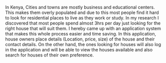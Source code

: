 In Kenya, Cities and towns are mostly business and educational centers. This makes them overly populated and due to this most people find it hard to look for residential places to live as they work or study. In my research I discovered that most people spend almost 3hrs per day just looking for the right house that will suit them.
I hereby came up with an application system that makes this whole process easier and time saving. In this application, house owners place details (Location, price, size) of the house and their contact details. On the other hand, the ones looking for houses will also log in the application and will be able to view the houses available and also search for houses of their own preference.
